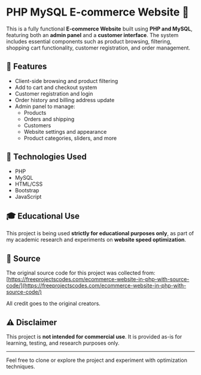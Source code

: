 # PHP MySQL E-commerce Website 🛒

This is a fully functional **E-commerce Website** built using **PHP and MySQL**, featuring both an **admin panel** and a **customer interface**. The system includes essential components such as product browsing, filtering, shopping cart functionality, customer registration, and order management.

## 🚀 Features

- Client-side browsing and product filtering
- Add to cart and checkout system
- Customer registration and login
- Order history and billing address update
- Admin panel to manage:
  - Products
  - Orders and shipping
  - Customers
  - Website settings and appearance
  - Product categories, sliders, and more

## 🔧 Technologies Used

- PHP
- MySQL
- HTML/CSS
- Bootstrap
- JavaScript

## 🎓 Educational Use

This project is being used **strictly for educational purposes only**, as part of my academic research and experiments on **website speed optimization**.

## 📂 Source

The original source code for this project was collected from:  
[https://freeprojectscodes.com/ecommerce-website-in-php-with-source-code/](https://freeprojectscodes.com/ecommerce-website-in-php-with-source-code/)

All credit goes to the original creators.

## ⚠️ Disclaimer

This project is **not intended for commercial use**. It is provided as-is for learning, testing, and research purposes only.

---

Feel free to clone or explore the project and experiment with optimization techniques.

